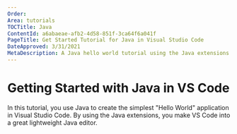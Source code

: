 ```yaml
---
Order:
Area: tutorials
TOCTitle: Java
ContentId: a6abaeae-afb2-4d58-851f-3ca64f6a041f
PageTitle: Get Started Tutorial for Java in Visual Studio Code
DateApproved: 3/31/2021
MetaDescription: A Java hello world tutorial using the Java extensions in Visual Studio Code
---
```

# Getting Started with Java in VS Code

In this tutorial, you use Java to create the simplest "Hello World" application in Visual Studio Code. By using the Java extensions, you make VS Code into a great lightweight Java editor.
